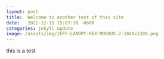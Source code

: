 ```yaml
---
layout: post
title:  Welcome to another test of this site
date:   2022-12-15 15:07:30 -0600
categories: jekyll update
image: /assets/img/JEFF-LANDRY-REX-MOROUX-2-1840x1280.png
---
```


this is a test